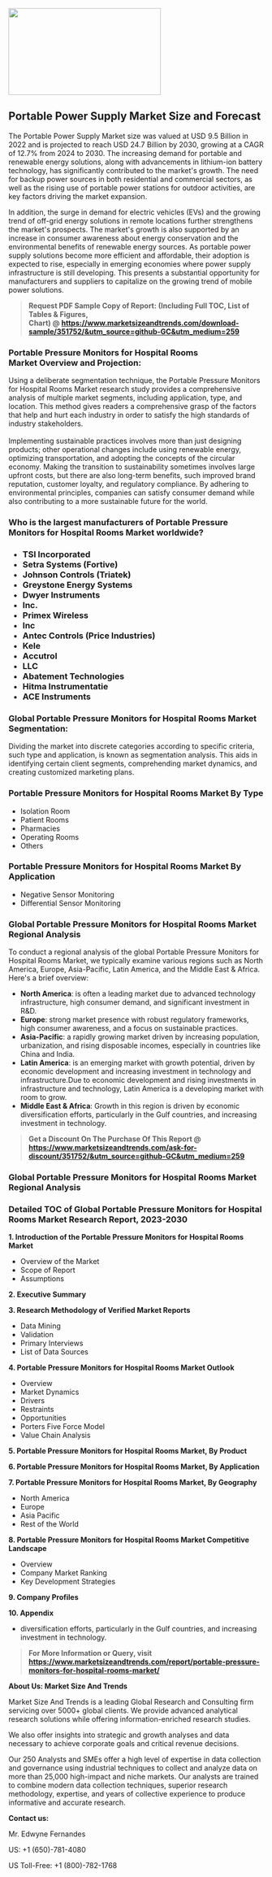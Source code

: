 <p><img class="alignnone size-medium wp-image-20088" src="https://ffe5etoiles.com/wp-content/uploads/2024/12/MST1-300x171.png" alt="" width="300" height="171" /></p><h2>Portable Power Supply Market Size and Forecast</h2><p>The Portable Power Supply Market size was valued at USD 9.5 Billion in 2022 and is projected to reach USD 24.7 Billion by 2030, growing at a CAGR of 12.7% from 2024 to 2030. The increasing demand for portable and renewable energy solutions, along with advancements in lithium-ion battery technology, has significantly contributed to the market's growth. The need for backup power sources in both residential and commercial sectors, as well as the rising use of portable power stations for outdoor activities, are key factors driving the market expansion.</p><p>In addition, the surge in demand for electric vehicles (EVs) and the growing trend of off-grid energy solutions in remote locations further strengthens the market's prospects. The market's growth is also supported by an increase in consumer awareness about energy conservation and the environmental benefits of renewable energy sources. As portable power supply solutions become more efficient and affordable, their adoption is expected to rise, especially in emerging economies where power supply infrastructure is still developing. This presents a substantial opportunity for manufacturers and suppliers to capitalize on the growing trend of mobile power solutions.</p></p><blockquote id="" class=""><strong>Request PDF Sample Copy of Report: (Including Full TOC, List of Tables &amp; Figures, Chart)&nbsp;@&nbsp;<strong><a href="https://www.marketsizeandtrends.com/download-sample/351752/&utm_source=github-GC&utm_medium=259" target="_blank">https://www.marketsizeandtrends.com/download-sample/351752/&utm_source=github-GC&utm_medium=259</a></strong></strong></blockquote><h3 id="" class="">Portable Pressure Monitors for Hospital Rooms Market&nbsp;Overview and Projection:</h3><p id="" class="">Using a deliberate segmentation technique, the Portable Pressure Monitors for Hospital Rooms Market research study provides a comprehensive analysis of multiple market segments, including application, type, and location. This method gives readers a comprehensive grasp of the factors that help and hurt each industry in order to satisfy the high standards of industry stakeholders. <br /> <br />Implementing sustainable practices involves more than just designing products; other operational changes include using renewable energy, optimizing transportation, and adopting the concepts of the circular economy. Making the transition to sustainability sometimes involves large upfront costs, but there are also long-term benefits, such improved brand reputation, customer loyalty, and regulatory compliance. By adhering to environmental principles, companies can satisfy consumer demand while also contributing to a more sustainable future for the world.</p><h3 id="" class="">Who is the largest manufacturers of&nbsp;Portable Pressure Monitors for Hospital Rooms Market worldwide?</h3><h3 class=""><p><ul><li>TSI Incorporated </li><li> Setra Systems (Fortive) </li><li> Johnson Controls (Triatek) </li><li> Greystone Energy Systems </li><li> Dwyer Instruments </li><li> Inc. </li><li> Primex Wireless </li><li> Inc </li><li> Antec Controls (Price Industries) </li><li> Kele </li><li> Accutrol </li><li> LLC </li><li> Abatement Technologies </li><li> Hitma Instrumentatie </li><li> ACE Instruments</li></ul></p></h3><h3 id="" class="">Global&nbsp;Portable Pressure Monitors for Hospital Rooms Market Segmentation:</h3><p id="" class="">Dividing the market into discrete categories according to specific criteria, such type and application, is known as segmentation analysis. This aids in identifying certain client segments, comprehending market dynamics, and creating customized marketing plans.</p><h3 id="" class="">Portable Pressure Monitors for Hospital Rooms Market&nbsp;By Type</h3><p><p><ul><li>Isolation Room</li><li> Patient Rooms</li><li> Pharmacies</li><li> Operating Rooms</li><li> Others</p></li></ul></p></p><h3 id="" class="">Portable Pressure Monitors for Hospital Rooms Market&nbsp;By Application</h3><p class=""><p><ul><li>Negative Sensor Monitoring</li><li> Differential Sensor Monitoring</li></ul></p></p><h3 id="" class="">Global Portable Pressure Monitors for Hospital Rooms Market Regional Analysis</h3><p id="" class="">To conduct a regional analysis of the global Portable Pressure Monitors for Hospital Rooms Market, we typically examine various regions such as North America, Europe, Asia-Pacific, Latin America, and the Middle East &amp; Africa. Here's a brief overview:</p><ul><li><strong>North America</strong>: is often a leading market due to advanced technology infrastructure, high consumer demand, and significant investment in R&amp;D.</li><li><strong>Europe</strong>: strong market presence with robust regulatory frameworks, high consumer awareness, and a focus on sustainable practices.</li><li><strong>Asia-Pacific</strong>: a rapidly growing market driven by increasing population, urbanization, and rising disposable incomes, especially in countries like China and India.</li><li><strong>Latin America</strong>: is an emerging market with growth potential, driven by economic development and increasing investment in technology and infrastructure.Due to economic development and rising investments in infrastructure and technology, Latin America is a developing market with room to grow.</li><li><strong>Middle East &amp; Africa</strong>: Growth in this region is driven by economic diversification efforts, particularly in the Gulf countries, and increasing investment in technology.</li></ul><blockquote id="" class=""><strong>Get a Discount On The Purchase Of This Report @ <strong><a href="https://www.marketsizeandtrends.com/ask-for-discount/351752/&utm_source=github-GC&utm_medium=259" target="_blank">https://www.marketsizeandtrends.com/ask-for-discount/351752/&utm_source=github-GC&utm_medium=259</a></strong></strong></blockquote><h3 id="" class="">Global Portable Pressure Monitors for Hospital Rooms Market Regional Analysis</h3><h3 id="" class="">Detailed TOC of Global Portable Pressure Monitors for Hospital Rooms Market Research Report, 2023-2030</h3><p id="" class=""><strong>1. Introduction of the Portable Pressure Monitors for Hospital Rooms Market</strong></p><ul><li>Overview of the Market</li><li>Scope of Report</li><li>Assumptions</li></ul><p id="" class=""><strong>2. Executive Summary</strong></p><p id="" class=""><strong>3. Research Methodology of Verified Market Reports</strong></p><ul><li>Data Mining</li><li>Validation</li><li>Primary Interviews</li><li>List of Data Sources</li></ul><p id="" class=""><strong>4. Portable Pressure Monitors for Hospital Rooms Market Outlook</strong></p><ul><li>Overview</li><li>Market Dynamics</li><li>Drivers</li><li>Restraints</li><li>Opportunities</li><li>Porters Five Force Model</li><li>Value Chain Analysis</li></ul><p id="" class=""><strong>5. Portable Pressure Monitors for Hospital Rooms Market, By Product</strong></p><p id="" class=""><strong>6. Portable Pressure Monitors for Hospital Rooms Market, By Application</strong></p><p id="" class=""><strong>7. Portable Pressure Monitors for Hospital Rooms Market, By Geography</strong></p><ul><li>North America</li><li>Europe</li><li>Asia Pacific</li><li>Rest of the World</li></ul><p id="" class=""><strong>8. Portable Pressure Monitors for Hospital Rooms Market Competitive Landscape</strong></p><ul><li>Overview</li><li>Company Market Ranking</li><li>Key Development Strategies</li></ul><p id="" class=""><strong>9. Company Profiles</strong></p><p id="" class=""><strong>10. Appendix</strong></p><ul><li>diversification efforts, particularly in the Gulf countries, and increasing investment in technology.</li></ul><blockquote id="" class=""><strong>For More Information or Query, visit <strong><strong><a href="https://www.marketsizeandtrends.com/report/portable-pressure-monitors-for-hospital-rooms-market/" target="_blank">https://www.marketsizeandtrends.com/report/portable-pressure-monitors-for-hospital-rooms-market/</a></strong></strong></strong></blockquote><p id="" class=""><strong>About Us: Market Size And Trends</strong></p><p id="" class="">Market Size And Trends is a leading Global Research and Consulting firm servicing over 5000+ global clients. We provide advanced analytical research solutions while offering information-enriched research studies.</p><p id="" class="">We also offer insights into strategic and growth analyses and data necessary to achieve corporate goals and critical revenue decisions.</p><p id="" class="">Our 250 Analysts and SMEs offer a high level of expertise in data collection and governance using industrial techniques to collect and analyze data on more than 25,000 high-impact and niche markets. Our analysts are trained to combine modern data collection techniques, superior research methodology, expertise, and years of collective experience to produce informative and accurate research.</p><p id="" class=""><strong>Contact us:</strong></p><p id="" class="">Mr. Edwyne Fernandes</p><p id="" class="">US: +1 (650)-781-4080</p><p id="" class="">US Toll-Free: +1 (800)-782-1768</p>
